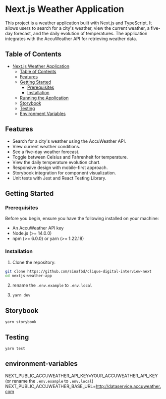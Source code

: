 # Next.js Weather Application

This project is a weather application built with Next.js and TypeScript. It allows users to search for a city's weather, view the current weather, a five-day forecast, and the daily evolution of temperatures. The application integrates with the AccuWeather API for retrieving weather data.

## Table of Contents

- [Next.js Weather Application](#nextjs-weather-application)
  - [Table of Contents](#table-of-contents)
  - [Features](#features)
  - [Getting Started](#getting-started)
    - [Prerequisites](#prerequisites)
    - [Installation](#installation)
  - [Running the Application](#running-the-application)
  - [Storybook](#storybook)
  - [Testing](#testing)
  - [Environment Variables](#environment-variables)

## Features

- Search for a city's weather using the AccuWeather API.
- View current weather conditions.
- See a five-day weather forecast.
- Toggle between Celsius and Fahrenheit for temperature.
- View the daily temperature evolution chart.
- Responsive design with mobile-first approach.
- Storybook integration for component visualization.
- Unit tests with Jest and React Testing Library.

## Getting Started

### Prerequisites

Before you begin, ensure you have the following installed on your machine:

- An AccuWeather API key
- Node.js (>= 14.0.0)
- npm (>= 6.0.0) or yarn (>= 1.22.18)

### Installation

1. Clone the repository:

```bash
git clone https://github.com/sinafbd/clique-digital-interview-next
cd nextjs-weather-app
```

2. rename the `.env.example` to `.env.local`

3. `yarn dev`

## Storybook

`yarn storybook`

## Testing

`yarn test`

## environment-variables

NEXT_PUBLIC_ACCUWEATHER_API_KEY=YOUR_ACCUWEATHER_API_KEY (or rename the `.env.example` to `.env.local`)
NEXT_PUBLIC_ACCUWEATHER_BASE_URL=http://dataservice.accuweather.com
